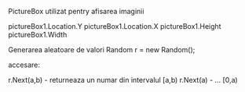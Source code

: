 PictureBox
	utilizat pentry afisarea imaginii

pictureBox1.Location.Y
pictureBox1.Location.X
pictureBox1.Height
pictureBox1.Width

Generarea aleatoare de valori
Random r = new Random();

accesare:

r.Next(a,b) - returneaza un numar din intervalul [a,b)
r.Next(a) - ... [0,a)